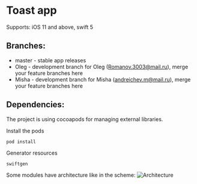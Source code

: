 # Toast app
Supports: iOS 11 and above, swift 5

## Branches:

* master - stable app releases
* Oleg - development branch for Oleg (Romanov.3003@mail.ru), merge your feature branches here
* Misha - development branch for Misha (andreichev.m@mail.ru), merge your feature branches here

## Dependencies:

The project is using cocoapods for managing external libraries.

Install the pods
```
pod install
```

Generator resources

```
swiftgen
```
Some modules have architecture like in the scheme:
![Architecture](Architecture.png)

